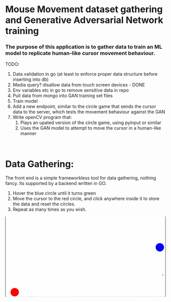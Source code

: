 # Mouse Movement dataset gathering and Generative Adversarial Network training
### The purpose of this application is to gather data to train an ML model to replicate human-like cursor movement behaviour.


TODO:  
1. Data validation in go (at least to enforce proper data structure before inserting into db)
2. Media query? disallow data from touch screen devices - DONE
3. Env variables etc in go to remove sensitive data in repo
4. Pull data from mongo into GAN training set files
5. Train model
6. Add a new endpoint, similar to the circle game that sends the cursor data to the server, which tests the movement behaviour against the GAN
7. Write openCV program that:
    1. Plays an upated version of the circle game, using pyinput or similar 
    2. Uses the GAN model to attempt to move the cursor in a human-like manner

<br>

# Data Gathering:

The front end is a simple frameworkless tool for data gathering, nothing fancy. Its supported by a backend written in GO.
1. Hover the blue circle until it turns green
2. Move the cursor to the red circle, and click anywhere inside it to store the data and reset the circles.
3. Repeat as many times as you wish.

![](example.gif)